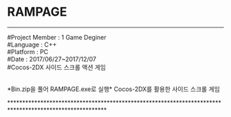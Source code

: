 # RAMPAGE
********************************************************************************************************
<article>
#Project Member : 1 Game Deginer<br>
#Language : C++<br>
#Platform : PC<br>
#Date : 2017/06/27~2017/12/07<br>
#Cocos-2DX 사이드 스크롤 액션 게임<br>
</article><br>

<body>
  <p>
    *Bin.zip을 풀어 RAMPAGE.exe로 실행*
    Cocos-2DX를 활용한 사이드 스크롤 게임 
  </p>
</body>
********************************************************************************************************
